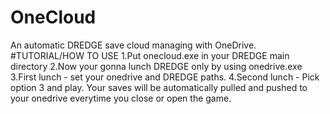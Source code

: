 # OneCloud
An automatic DREDGE save cloud managing with OneDrive.
#TUTORIAL/HOW TO USE
1.Put onecloud.exe in your DREDGE main directory
2.Now your gonna lunch DREDGE only by using onedrive.exe
3.First lunch - set your onedrive and DREDGE paths.
4.Second lunch - Pick option 3 and play. Your saves will be automatically pulled and pushed to your onedrive everytime you close or open the game.
